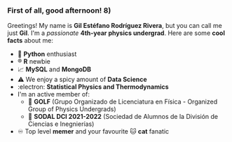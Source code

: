 ### First of all, good afternoon! 8)

<!--
**gilesitorr/gilesitorr** is a ✨ _special_ ✨ repository because its `README.md` (this file) appears on your GitHub profile.

Here are some ideas to get you started:

- 🔭 I’m currently working on ...
- 🌱 I’m currently learning ...
- 👯 I’m looking to collaborate on ...
- 🤔 I’m looking for help with ...
- 💬 Ask me about ...
- 📫 How to reach me: ...
- 😄 Pronouns: ...
- ⚡ Fun fact: ...
-->
Greetings! My name is __Gil Estéfano Rodríguez Rivera__, but you can call me just __Gil__. I'm a _passionate_ __4th-year physics undergrad__. Here are some __cool facts__ about me:

- 🐍 __Python__ enthusiast
- ®️ __R__ newbie
- 📈 __MySQL__ and __MongoDB__
- ⚠️ We enjoy a spicy amount of __Data Science__
- :electron: __Statistical Physics and Thermodynamics__
- I'm an active member of:
  * 🧲 __GOLF__ (Grupo Organizado de Licenciatura en Física - Organized Group of Physics Undergrads)
  * 🧪 __SODAL DCI 2021-2022__ (Sociedad de Alumnos de la División de Ciencias e Inegnierías)
- ♾️ Top level __memer__ and your favourite 🐱 __cat__ fanatic
